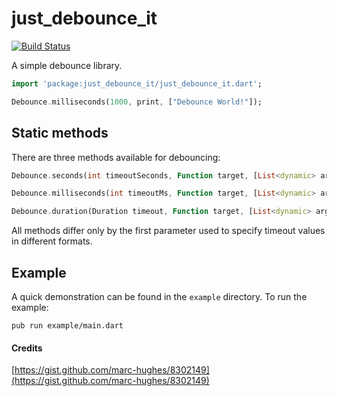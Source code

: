 # just_debounce_it

[![Build Status](https://api.travis-ci.org/localhurst/just_debounce_it.svg?branch=master)](https://travis-ci.org/localhurst/just_debounce_it)

A simple debounce library.

```dart
import 'package:just_debounce_it/just_debounce_it.dart';

Debounce.milliseconds(1000, print, ["Debounce World!"]);
```

## Static methods

There are three methods available for debouncing:

```dart
Debounce.seconds(int timeoutSeconds, Function target, [List<dynamic> args])
```
```dart
Debounce.milliseconds(int timeoutMs, Function target, [List<dynamic> args])
```
```dart
Debounce.duration(Duration timeout, Function target, [List<dynamic> args])
```

All methods differ only by the first parameter used to specify timeout values in different formats.

## Example

A quick demonstration can be found in the `example` directory. To run the example:

`pub run example/main.dart`

#### Credits

[https://gist.github.com/marc-hughes/8302149](https://gist.github.com/marc-hughes/8302149)
